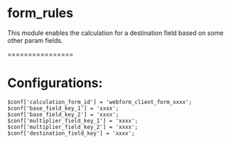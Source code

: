 form_rules
==========

This module enables the calculation for a destination field based on some other param fields.

================

Configurations:
================

```
$conf['calculation_form_id'] = 'webform_client_form_xxxx';
$conf['base_field_key_1'] = 'xxxx';
$conf['base_field_key_2'] = 'xxxx';
$conf['multiplier_field_key_1'] = 'xxxx';
$conf['multiplier_field_key_2'] = 'xxxx';
$conf['destination_field_key'] = 'xxxx';
